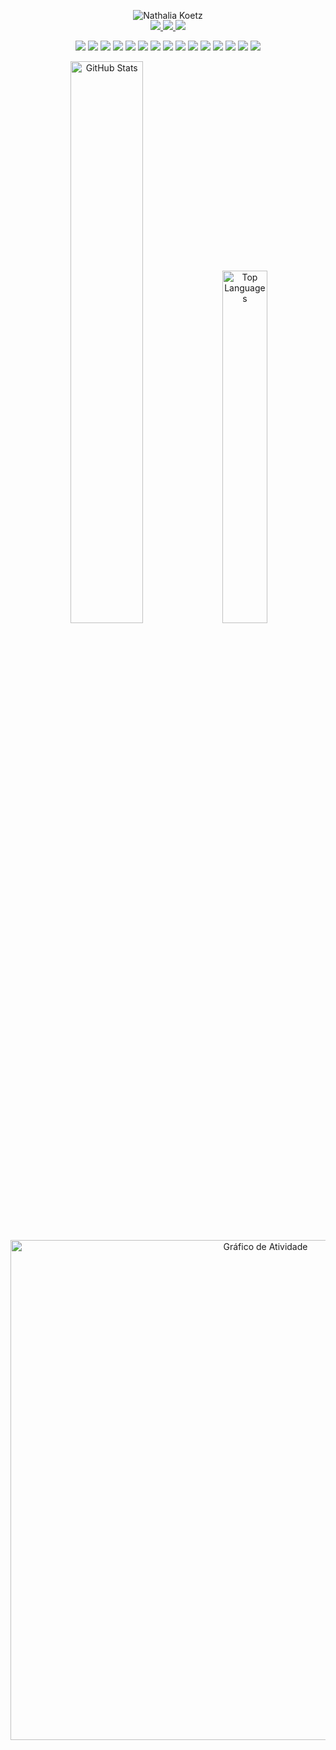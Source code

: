 <!-- Imagem de título -->
<p align="center">
  <img src="https://raw.githubusercontent.com/nathaliakoetz/nathaliakoetz/main/apresentacao.png" alt="Nathalia Koetz" style="max-width: 100%; height: auto;"  />
</p>
<!-- Contatos -->
<p align="center" style="margin-top: -15px;">
  
  <a href="https://www.linkedin.com/in/nathaliakoetz/" target="_blank">
    <img src="https://img.shields.io/badge/LinkedIn-F25C84?style=for-the-badge&logo=linkedin&logoColor=ffffff"/>
  </a>
  <a href="mailto:nathesantos@gmail.com">
    <img src="https://img.shields.io/badge/Gmail-ffffff?style=for-the-badge&logo=gmail&logoColor=F25C84"/>
  </a>
  <a href="https://www.instagram.com/nathkoetz/" target="_blank">
    <img src="https://img.shields.io/badge/Instagram-F25C84?style=for-the-badge&logo=instagram&logoColor=ffffff"/>
  </a>
</p>

<!-- Tecnologias -->
<p align="center">
  <img src="https://img.shields.io/badge/Java-FFFFFF?style=for-the-badge&logo=java&logoColor=F25C84"/>
  <img src="https://img.shields.io/badge/JavaScript-F25C84?style=for-the-badge&logo=javascript&logoColor=ffffff"/>
  <img src="https://img.shields.io/badge/TypeScript-ffffff?style=for-the-badge&logo=typescript&logoColor=F25C84"/>
  <img src="https://img.shields.io/badge/Python-F25C84?style=for-the-badge&logo=python&logoColor=ffffff"/>
  <img src="https://img.shields.io/badge/HTML5-ffffff?style=for-the-badge&logo=html5&logoColor=F25C84"/>
  <img src="https://img.shields.io/badge/CSS3-F25C84?style=for-the-badge&logo=css3&logoColor=ffffff"/>
  <img src="https://img.shields.io/badge/PostgreSQL-ffffff?style=for-the-badge&logo=postgresql&logoColor=F25C84"/>
  <img src="https://img.shields.io/badge/GitHub-F25C84?style=for-the-badge&logo=github&logoColor=ffffff"/>
  <img src="https://img.shields.io/badge/MySQL-ffffff?style=for-the-badge&logo=mysql&logoColor=F25C84"/>
  <img src="https://img.shields.io/badge/React_Native-F25C84?style=for-the-badge&logo=react&logoColor=ffffff"/>
  <img src="https://img.shields.io/badge/Expo-ffffff?style=for-the-badge&logo=expo&logoColor=F25C84"/>
  <img src="https://img.shields.io/badge/Spring_Boot-F25C84?style=for-the-badge&logo=springboot&logoColor=ffffff"/>
  <img src="https://img.shields.io/badge/Docker-ffffff?style=for-the-badge&logo=docker&logoColor=F25C84"/>
  <img src="https://img.shields.io/badge/Tailwind_CSS-F25C84?style=for-the-badge&logo=tailwind-css&logoColor=ffffff"/>
  <img src="https://img.shields.io/badge/Git-ffffff?style=for-the-badge&logo=git&logoColor=F25C84"/>
</p>

<!-- GitHub Stats -->
<p align="center">
  <img
    src="https://github-readme-stats.vercel.app/api?username=nathaliakoetz&bg_color=00000000&title_color=F25C84&text_color=F25C84&icon_color=F25C84&border_color=F25C84"
    width="48%"
    alt="GitHub Stats"
  />
  <img
    src="https://github-readme-stats.vercel.app/api/top-langs/?username=nathaliakoetz&bg_color=00000000&layout=compact&title_color=F25C84&text_color=F25C84&border_color=F25C84"
    width="38%"
    alt="Top Languages"
  />
</p>
<p align="center">
  <img
    src="https://github-readme-activity-graph.vercel.app/graph?username=nathaliakoetz&bg_color=00000000&color=F25C84&line=F25C84&point=F25C84&area=true&area_color=FAD1D7&hide_border=true"
    width="800"
    alt="Gráfico de Atividade"
  />
</p>

